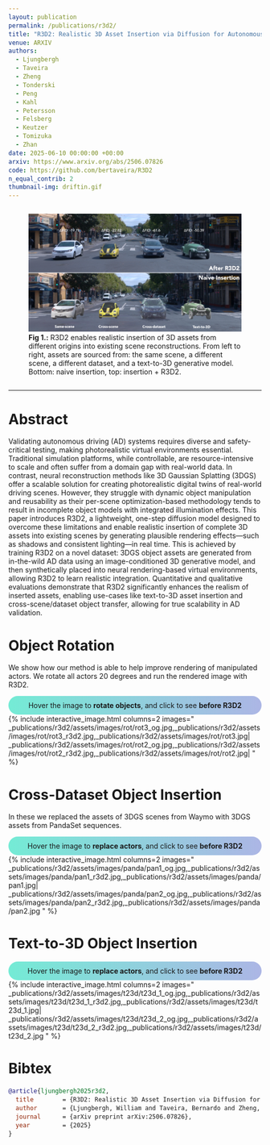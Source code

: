 ```yaml
---
layout: publication
permalink: /publications/r3d2/
title: "R3D2: Realistic 3D Asset Insertion via Diffusion for Autonomous Driving Simulation"
venue: ARXIV
authors:
  - Ljungbergh
  - Taveira
  - Zheng
  - Tonderski
  - Peng
  - Kahl
  - Petersson
  - Felsberg
  - Keutzer
  - Tomizuka
  - Zhan
date: 2025-06-10 00:00:00 +00:00
arxiv: https://www.arxiv.org/abs/2506.07826
code: https://github.com/bertaveira/R3D2
n_equal_contrib: 2
thumbnail-img: driftin.gif
---
```

<div style="display: flex; justify-content: space-around; margin-bottom: 1em; margin-top: 0.5em; width=100%">
<figure class="figure__background">
  <img style="width: 100%; margin: 0 auto;" src="assets/cover_v3.jpg"/>
  <figcaption><b>Fig 1.:</b> R3D2 enables realistic insertion of 3D assets from different origins into existing scene reconstructions. From left to right, assets are sourced from: the same scene, a different scene, a different dataset, and a text-to-3D generative model. Bottom: naive insertion, top: insertion + R3D2.</figcaption>
</figure>
</div>

---

# Abstract
Validating autonomous driving (AD) systems requires diverse and safety-critical testing, making photorealistic virtual environments essential. Traditional simulation platforms, while controllable, are resource-intensive to scale and often suffer from a domain gap with real-world data. In contrast, neural reconstruction methods like 3D Gaussian Splatting (3DGS) offer a scalable solution for creating photorealistic digital twins of real-world driving scenes. However, they struggle with dynamic object manipulation and reusability as their per-scene optimization-based methodology tends to result in incomplete object models with integrated illumination effects. This paper introduces R3D2, a lightweight, one-step diffusion model designed to overcome these limitations and enable realistic insertion of complete 3D assets into existing scenes by generating plausible rendering effects—such as shadows and consistent lighting—in real time. This is achieved by training R3D2 on a novel dataset: 3DGS object assets are generated from in-the-wild AD data using an image-conditioned 3D generative model, and then synthetically placed into neural rendering-based virtual environments, allowing R3D2 to learn realistic integration. Quantitative and qualitative evaluations demonstrate that R3D2 significantly enhances the realism of inserted assets, enabling use-cases like text-to-3D asset insertion and cross-scene/dataset object transfer, allowing for true scalability in AD validation.
<!-- 
# Method

<div style="display: flex; justify-content: space-around; margin-bottom: 1em; margin-top: 0.5em; width=90%">
<figure class="figure__background">
  <img style="width: 90%; margin: 0.5em auto; mix-blend-mode: multiply;" src="assets/method_diagram.png"/>
  <figcaption><b>Fig 2.:</b> Overview of the R3D2 training pipeline. Generating assets from the original data, which are then inserted into 3DGS-reconstructed environments in place of the corresponding real objects. Rendering the modified scene alongside the original yields training pairs, enabling R3D2 to learn to add realistic shadows and lighting effects</figcaption>
</figure>
</div>

### Asset Generation
We use an image-conditioned 3D generative model, [Amodal3R](https://sm0kywu.github.io/Amodal3R/), to generate 3D assets from real-world images. These assets are similar to the original object in shape and color, but lack realistic rendering effects such as shadows and lighting when placed into our 3DGS scenes. 

<div style="display: flex; justify-content: space-around; margin-bottom: 1em; margin-top: 0.5em; width=90%">
<figure class="figure__background">
  <img style="width: 90%; margin: 0.5em auto; mix-blend-mode: multiply;" src="assets/input.png"/>
  <figcaption><b>Fig 3.:</b> Example of an input image used to generate a 3D asset with Amodal3R.</figcaption>
</figure>
<figure class="figure__background">
  <img style="width: 90%; margin: 0.5em auto; mix-blend-mode: multiply;" src="assets/video.gif"/>
  <figcaption><b>Fig 4.:</b> Example of a generated 3D asset from the input image.</figcaption>
</figure>
</div>

### Scene Reconstruction
We use [SplatAD](https://research.zenseact.com/publications/splatad/), to reconstruct the scene from the original data. We then take our generated 3D assets and insert them into the reconstructed scene, replacing the original objects. This allows us to create a modified scene that contains the new assets but lacks realistic rendering effects. -->


# Object Rotation

We show how our method is able to help improve rendering of manipulated actors. We rotate all actors 20 degrees and run the rendered image with R3D2.

<!-- <div style="background: linear-gradient(to right, #43c6ac, #f8ffae); border-radius: 30px; padding: 10px; text-align: center;"> -->
<div style="background: linear-gradient(to right, #74ebd5, #acb6e5); border-radius: 30px; padding: 10px; text-align: center;">
<i class="fas fa-mouse-pointer"></i> Hover the image to <b>rotate objects</b>, and click to see <b>before R3D2</b>
</div>
{% include interactive_image.html
   columns=2
   images="
     _publications/r3d2/assets/images/rot/rot3_og.jpg,_publications/r3d2/assets/images/rot/rot3_r3d2.jpg,_publications/r3d2/assets/images/rot/rot3.jpg|
     _publications/r3d2/assets/images/rot/rot2_og.jpg,_publications/r3d2/assets/images/rot/rot2_r3d2.jpg,_publications/r3d2/assets/images/rot/rot2.jpg|
   "
%}

# Cross-Dataset Object Insertion
In these we replaced the assets of 3DGS scenes from Waymo with 3DGS assets from PandaSet sequences. 

<!-- <div style="background: linear-gradient(to right, #ff6e7f, #bfe9ff); border-radius: 30px; padding: 10px; text-align: center;"> -->
<div style="background: linear-gradient(to right, #74ebd5, #acb6e5); border-radius: 30px; padding: 10px; text-align: center;">
<i class="fas fa-mouse-pointer"></i> Hover the image to <b>replace actors</b>, and click to see <b>before R3D2</b>
</div>
{% include interactive_image.html
   columns=2
   images="
     _publications/r3d2/assets/images/panda/pan1_og.jpg,_publications/r3d2/assets/images/panda/pan1_r3d2.jpg,_publications/r3d2/assets/images/panda/pan1.jpg|
     _publications/r3d2/assets/images/panda/pan2_og.jpg,_publications/r3d2/assets/images/panda/pan2_r3d2.jpg,_publications/r3d2/assets/images/panda/pan2.jpg
   "
%}

# Text-to-3D Object Insertion

<div style="background: linear-gradient(to right, #74ebd5, #acb6e5); border-radius: 30px; padding: 10px; text-align: center;">
<i class="fas fa-mouse-pointer"></i> Hover the image to <b>replace actors</b>, and click to see <b>before R3D2</b>
</div>
{% include interactive_image.html
   columns=2
   images="
     _publications/r3d2/assets/images/t23d/t23d_1_og.jpg,_publications/r3d2/assets/images/t23d/t23d_1_r3d2.jpg,_publications/r3d2/assets/images/t23d/t23d_1.jpg|
     _publications/r3d2/assets/images/t23d/t23d_2_og.jpg,_publications/r3d2/assets/images/t23d/t23d_2_r3d2.jpg,_publications/r3d2/assets/images/t23d/t23d_2.jpg
   "
%}


# Bibtex
```bibtex
@article{ljungbergh2025r3d2,
  title        = {R3D2: Realistic 3D Asset Insertion via Diffusion for Autonomous Driving Simulation},
  author       = {Ljungbergh, William and Taveira, Bernardo and Zheng, Wenzhao and Tonderski, Adam and Peng, Chensheng and Kahl, Fredrik and Petersson, Christoffer and Felsberg, Michael and Keutzer, Kurt and Tomizuka, Masayoshi and Zhan, Wei},
  journal      = {arXiv preprint arXiv:2506.07826},
  year         = {2025}
}
```